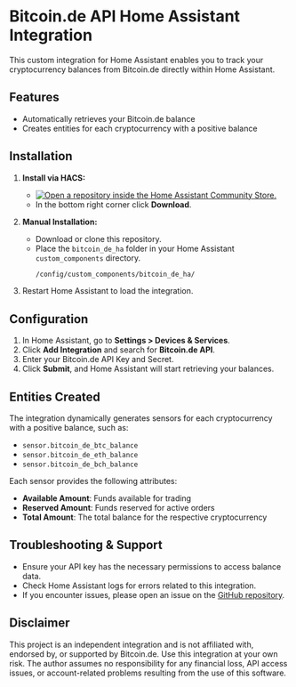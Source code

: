 # Bitcoin.de API Home Assistant Integration

This custom integration for Home Assistant enables you to track your cryptocurrency balances from Bitcoin.de directly within Home Assistant.

## Features
- Automatically retrieves your Bitcoin.de balance
- Creates entities for each cryptocurrency with a positive balance

## Installation

1. **Install via HACS:**
   - [![Open a repository inside the Home Assistant Community Store.](https://my.home-assistant.io/badges/hacs_repository.svg)](https://my.home-assistant.io/redirect/hacs_repository/?owner=dirtyharryiv&repository=bitcoin_de_ha&category=Integration)
   - In the bottom right corner click **Download**.

2. **Manual Installation:**
   - Download or clone this repository.
   - Place the `bitcoin_de_ha` folder in your Home Assistant `custom_components` directory.
     ```bash
     /config/custom_components/bitcoin_de_ha/
     ```

3. Restart Home Assistant to load the integration.

## Configuration
1. In Home Assistant, go to **Settings > Devices & Services**.
2. Click **Add Integration** and search for **Bitcoin.de API**.
3. Enter your Bitcoin.de API Key and Secret.
4. Click **Submit**, and Home Assistant will start retrieving your balances.

## Entities Created
The integration dynamically generates sensors for each cryptocurrency with a positive balance, such as:
- `sensor.bitcoin_de_btc_balance`
- `sensor.bitcoin_de_eth_balance`
- `sensor.bitcoin_de_bch_balance`

Each sensor provides the following attributes:
- **Available Amount**: Funds available for trading
- **Reserved Amount**: Funds reserved for active orders
- **Total Amount**: The total balance for the respective cryptocurrency

## Troubleshooting & Support
- Ensure your API key has the necessary permissions to access balance data.
- Check Home Assistant logs for errors related to this integration.
- If you encounter issues, please open an issue on the [GitHub repository](https://github.com/dirtyharryiv/bitcoin_de_ha/issues).

## Disclaimer

This project is an independent integration and is not affiliated with, endorsed by, or supported by Bitcoin.de. Use this integration at your own risk. The author assumes no responsibility for any financial loss, API access issues, or account-related problems resulting from the use of this software.